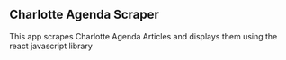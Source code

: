 ## Charlotte Agenda Scraper

This app scrapes Charlotte Agenda Articles and displays them using the react javascript library


